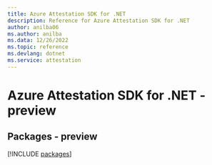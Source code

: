 ```yaml
---
title: Azure Attestation SDK for .NET
description: Reference for Azure Attestation SDK for .NET
author: anilba06
ms.author: anilba
ms.data: 12/26/2022
ms.topic: reference
ms.devlang: dotnet
ms.service: attestation
---
```

# Azure Attestation SDK for .NET - preview
## Packages - preview
[!INCLUDE [packages](attestation-index.md)]